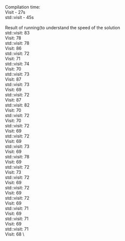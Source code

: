 Compilation time:\
Visit - 27s      \
std::visit - 45s \
                 \
Result of running(to understand the speed of the solution\
std::visit: 83\
Visit: 78     \
std::visit: 78\
Visit: 86     \
std::visit: 72\
Visit: 71     \
std::visit: 74\
Visit: 70     \
std::visit: 73\
Visit: 87     \
std::visit: 73\
Visit: 69     \
std::visit: 72\
Visit: 87     \
std::visit: 82\
Visit: 70     \
std::visit: 72\
Visit: 70     \
std::visit: 72\
Visit: 69     \
std::visit: 72\
Visit: 69     \
std::visit: 73\
Visit: 69     \
std::visit: 78\
Visit: 69     \
std::visit: 72\
Visit: 73     \
std::visit: 72\
Visit: 69     \
std::visit: 72\
Visit: 69     \
std::visit: 72\
Visit: 69     \
std::visit: 71\
Visit: 69     \
std::visit: 71\
Visit: 69     \
std::visit: 71\
Visit: 68     \
